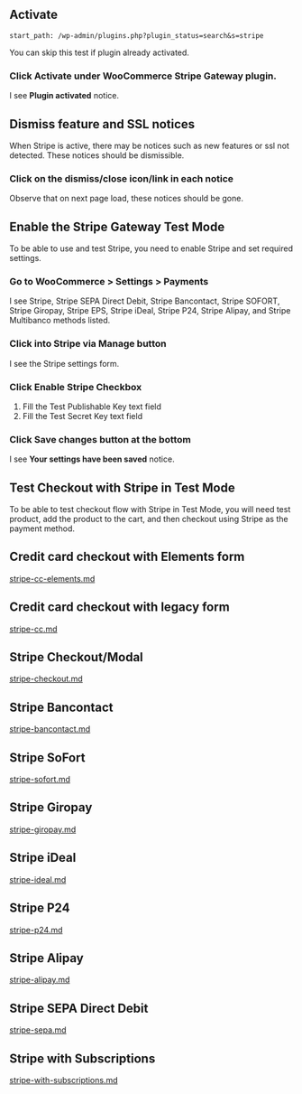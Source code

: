 ## Activate

```
start_path: /wp-admin/plugins.php?plugin_status=search&s=stripe
```

You can skip this test if plugin already activated.

### Click Activate under WooCommerce Stripe Gateway plugin.

I see **Plugin activated** notice.

## Dismiss feature and SSL notices

When Stripe is active, there may be notices such as new features or ssl not detected. These notices should be dismissible.

### Click on the dismiss/close icon/link in each notice

Observe that on next page load, these notices should be gone.

## Enable the Stripe Gateway Test Mode

To be able to use and test Stripe, you need to enable Stripe and set required settings.

### Go to WooCommerce > Settings > Payments

I see Stripe, Stripe SEPA Direct Debit, Stripe Bancontact, Stripe SOFORT, Stripe Giropay, Stripe EPS, Stripe iDeal, Stripe P24, Stripe Alipay, and Stripe Multibanco methods listed.

### Click into Stripe via Manage button

I see the Stripe settings form.

### Click Enable Stripe Checkbox

1.  Fill the Test Publishable Key text field
2.  Fill the Test Secret Key text field

### Click Save changes button at the bottom

I see **Your settings have been saved** notice.

## Test Checkout with Stripe in Test Mode

To be able to test checkout flow with Stripe in Test Mode, you will need test product, add the product to the cart, and then checkout using Stripe as the payment method.

## Credit card checkout with Elements form

[stripe-cc-elements.md](stripe-cc-elements.md)

## Credit card checkout with legacy form

[stripe-cc.md](stripe-cc.md)

## Stripe Checkout/Modal

[stripe-checkout.md](stripe-checkout.md)

## Stripe Bancontact

[stripe-bancontact.md](stripe-bancontact.md)

## Stripe SoFort

[stripe-sofort.md](stripe-sofort.md)

## Stripe Giropay

[stripe-giropay.md](stripe-giropay.md)

## Stripe iDeal

[stripe-ideal.md](stripe-ideal.md)

## Stripe P24

[stripe-p24.md](stripe-p24.md)

## Stripe Alipay

[stripe-alipay.md](stripe-alipay.md)

## Stripe SEPA Direct Debit

[stripe-sepa.md](stripe-sepa.md)

## Stripe with Subscriptions

[stripe-with-subscriptions.md](stripe-with-subscriptions.md)
